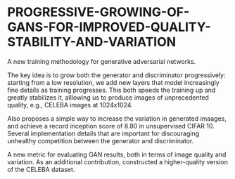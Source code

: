 # PROGRESSIVE-GROWING-OF-GANS-FOR-IMPROVED-QUALITY-STABILITY-AND-VARIATION

A new training methodology for generative adversarial networks. 

The key idea is to grow both the generator and discriminator progressively: starting from a low resolution, we add new layers that model increasingly fine details as
training progresses. This both speeds the training up and greatly stabilizes it, alllowing us to produce images of unprecedented quality, e.g., CELEBA images at
1024x1024.

Also proposes a simple way to increase the variation in generated imaages, and achieve a record inception score of 8.80 in unsupervised CIFAR 10.
Several implementation details that are important for discouraging unhealthy competition between the generator and discriminator.

A new metric for evaluating GAN results, both in terms of image quality and variation. As an additional contribution, constructed a higher-quality version of 
the CELEBA dataset.
